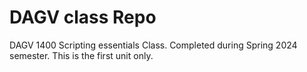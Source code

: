 # DAGV class Repo
DAGV 1400 Scripting essentials Class. Completed during Spring 2024 semester. This is the first unit only.
